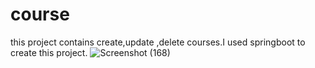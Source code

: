 # course
this project contains create,update ,delete courses.I used springboot to create this project.
![Screenshot (168)](https://user-images.githubusercontent.com/46775519/161736957-65daed83-8f20-4d4c-a4e1-3235a5cb2e7f.png)
